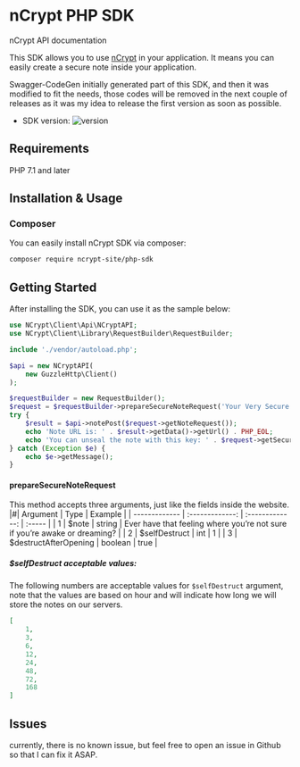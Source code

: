 # nCrypt PHP SDK
nCrypt API documentation

This SDK allows you to use [nCrypt](https://ncrypt.site) in your application. It means you can easily create a secure note
inside your application. 

Swagger-CodeGen initially generated part of this SDK, and then it was modified to fit the needs, those codes will
be removed in the next couple of releases as it was my idea to release the first version as soon as possible.

- SDK version: ![version](https://img.shields.io/github/v/release/Ncrypt-Site/php-sdk)

## Requirements

PHP 7.1 and later

## Installation & Usage
### Composer
You can easily install nCrypt SDK via composer:
```bash
composer require ncrypt-site/php-sdk
```

## Getting Started

After installing the SDK, you can use it as the sample below:

```php
use NCrypt\Client\Api\NCryptAPI;
use NCrypt\Client\Library\RequestBuilder\RequestBuilder;

include './vendor/autoload.php';

$api = new NCryptAPI(
    new GuzzleHttp\Client()
);

$requestBuilder = new RequestBuilder();
$request = $requestBuilder->prepareSecureNoteRequest('Your Very Secure Note', 1, false);
try {
    $result = $api->notePost($request->getNoteRequest());
    echo 'Note URL is: ' . $result->getData()->getUrl() . PHP_EOL;
    echo 'You can unseal the note with this key: ' . $request->getSecureNote()->getKey() . PHP_EOL;
} catch (Exception $e) {
    echo $e->getMessage();
}
```
#### prepareSecureNoteRequest
This method accepts three arguments, just like the fields inside the website.  
|#| Argument        | Type           | Example  |
| ------------- | :-------------: | :-------------: | :----- |
| 1 | $note      | string | Ever have that feeling where you’re not sure if you’re awake or dreaming? |
| 2 | $selfDestruct      | int      |   1 |
| 3 | $destructAfterOpening | boolean     |    true |

##### $selfDestruct acceptable values:
The following numbers are acceptable values for `$selfDestruct` argument, note that the values are based on hour and
will indicate how long we will store the notes on our servers.
```json
[
    1,
    3,
    6,
    12,
    24,
    48,
    72,
    168
]
```
## Issues
currently, there is no known issue, but feel free to open an issue in Github so that I can fix it ASAP.


